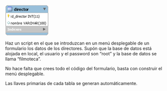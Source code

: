 
![alt](images/tabla.png)

Haz un script en el que se introduzcan en un menú desplegable de un formulario los datos de los directores. Supón que la base de datos está alojada en local, el usuario y el password son “root” y la base de datos se llama “filmoteca”.

No hace falta que crees todo el código del formulario, basta con construir el menú desplegable.

Las llaves primarias de cada tabla se generan automáticamente.